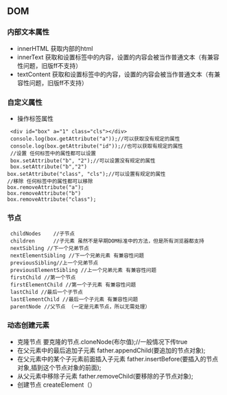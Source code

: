## DOM

### 内部文本属性
 - innerHTML  获取内部的html
 - innerText     获取和设置标签中的内容，设置的内容会被当作普通文本（有兼容性问题，旧版ff不支持）
 - textContent  获取和设置标签中的内容，设置的内容会被当作普通文本（有兼容性问题，旧版ff不支持）
### 自定义属性
  - 操作标签属性
  ```
   <div id="box" a="1" class="cls"></div> 
   console.log(box.getAttribute("a"));//可以获取没有规定的属性
   console.log(box.getAttribute("id"));//也可以获取有规定的属性
   //设置 任何标签中的属性都可以设置
   box.setAttribute("b", "2");//可以设置没有规定的属性
   box.setAttribute("b","2")
  box.setAttribute("class", "cls");//可以设置有规定的属性
  //移除 任何标签中的属性都可以移除
  box.removeAttribute("a");
  box.removeAttribute("b")
  box.removeAttribute("class");
  ```
### 节点
 ```
  childNodes 	//子节点 
  children		//子元素 虽然不是早期DOM标准中的方法，但是所有浏览器都支持
  nextSibling //下一个兄弟节点
  nextElementSibling //下一个兄弟元素 有兼容性问题
  previousSibling//上一个兄弟节点
  previousElementSibling //上一个兄弟元素 有兼容性问题
  firstChild //第一个节点
  firstElementChild //第一个子元素 有兼容性问题
  lastChild //最后一个子节点
  lastElementChild //最后一个子元素 有兼容性问题
  parentNode //父节点 （一定是元素节点，所以无需处理）
  ```
###  动态创建元素
- 克隆节点
要克隆的节点.cloneNode(布尔值);//一般情况下传true
- 在父元素中的最后追加子元素
father.appendChild(要追加的节点对象);
- 在父元素中的某个子元素前面插入子元素
father.insertBefore(要插入的节点对象,插到这个节点对象的前面);
- 从父元素中移除子元素
father.removeChild(要移除的子节点对象);
- 创建节点
 createElement（）